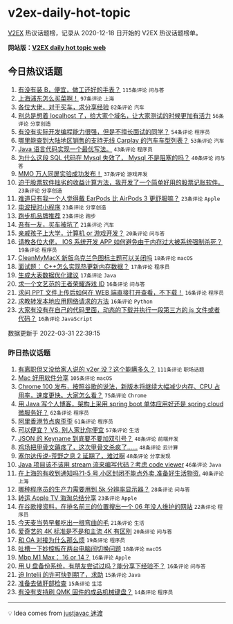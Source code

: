 # v2ex-daily-hot-topic

[V2EX](https://www.v2ex.com/) 热议话题榜，记录从 2020-12-18 日开始的 V2EX 热议话题榜单。

**网站版：[V2EX daily hot topic web](https://boojack.github.io/v2ex-daily-hot-topic-web/)**

## 今日热议话题

<!-- TODAY BEGIN -->

1. [有没有装 B，便宜，做工还好的手表？](https://www.v2ex.com/t/844000) `115条评论` `问与答`
1. [上海浦东怎么买菜啊！](https://www.v2ex.com/t/844100) `97条评论` `上海`
1. [各位大佬，对于买车，求分享经验](https://www.v2ex.com/t/844041) `82条评论` `汽车`
1. [别总是想着 localhost 了，给大家个域名，让大家测试的时候更加有活力](https://www.v2ex.com/t/844029) `56条评论` `分享创造`
1. [有没有实际开发编程能力很强，但是不擅长面试的同学？](https://www.v2ex.com/t/844102) `54条评论` `程序员`
1. [哪里能查到大陆地区销售的支持无线 Carplay 的汽车车型列表？](https://www.v2ex.com/t/844077) `53条评论` `汽车`
1. [Java 语言代码实现一个最优写法。](https://www.v2ex.com/t/844140) `43条评论` `程序员`
1. [为什么这段 SQL 代码在 Mysql 失效了， Mysql 不是阻塞的吗？](https://www.v2ex.com/t/844048) `40条评论` `问与答`
1. [MMO 万人同屏实验成功发布！](https://www.v2ex.com/t/844129) `37条评论` `游戏开发`
1. [迫于股票软件拙劣的收益计算方法，我开发了一个简单好用的股票记账软件。](https://www.v2ex.com/t/844144) `23条评论` `分享创造`
1. [难道只有我一个人觉得戴 EarPods 比 AirPods 3 更舒服嘛？](https://www.v2ex.com/t/844136) `23条评论` `Apple`
1. [电波授时小程序](https://www.v2ex.com/t/844122) `23条评论` `分享创造`
1. [跑步机品牌推荐](https://www.v2ex.com/t/844118) `23条评论` `跑步`
1. [吾有一友，买车被坑了](https://www.v2ex.com/t/844146) `21条评论` `汽车`
1. [亲戚孩子上大学，计算机 or 游戏开发？](https://www.v2ex.com/t/844076) `20条评论` `问与答`
1. [请教各位大佬， IOS 系统开发 APP 如何避免由于内存过大被系统强制杀死？](https://www.v2ex.com/t/844054) `19条评论` `程序员`
1. [CleanMyMacX 新版乌克兰色图标主题可以关闭吗](https://www.v2ex.com/t/844061) `18条评论` `macOS`
1. [面试题： C++怎么实现热更新内存数据？](https://www.v2ex.com/t/844178) `17条评论` `程序员`
1. [生成大表数据优化建议](https://www.v2ex.com/t/844031) `17条评论` `Java`
1. [求一个文艺范的王者荣耀游戏 ID](https://www.v2ex.com/t/844177) `16条评论` `问与答`
1. [求问 PPT 文件上传后如何在 WEB 端直接打开查看，不下载！](https://www.v2ex.com/t/844172) `16条评论` `程序员`
1. [求教转发本地应用网络请求的方法](https://www.v2ex.com/t/844170) `16条评论` `Python`
1. [大家有没有在自己的代码里面，动态的下载并执行一段第三方的 js 文件或者代码？](https://www.v2ex.com/t/844060) `16条评论` `JavaScript`

数据更新于 2022-03-31 22:39:15

<!-- TODAY END -->

### 昨日热议话题

<!-- YESTERDAY BEGIN -->

1. [有离职但又没给家人说的 v2er 没？这个能瞒多久？](https://www.v2ex.com/t/843816) `111条评论` `职场话题`
1. [Mac 好用软件分享](https://www.v2ex.com/t/843789) `105条评论` `macOS`
1. [Chrome 100 发布，按照谷歌的说法，新版本将继续大幅减少内存、CPU 占用率，速度更快。大家怎么看？](https://www.v2ex.com/t/843813) `75条评论` `Chrome`
1. [用 Java 写个人博客，架构上采用 spring boot 单体应用好还是 spring cloud 微服务好？](https://www.v2ex.com/t/843796) `62条评论` `程序员`
1. [阿里香港节点爽歪歪](https://www.v2ex.com/t/843917) `61条评论` `程序员`
1. [可以便宜？ VS. 别人家比你便宜](https://www.v2ex.com/t/843811) `57条评论` `生活`
1. [JSON 的 Keyname 到底要不要加双引号？](https://www.v2ex.com/t/843806) `48条评论` `前端开发`
1. [鸡场把甲骨文薅疼了，这次甲骨文杀疯了……](https://www.v2ex.com/t/843814) `48条评论` `云计算`
1. [塞尔达传说-荒野之息 2 延期了，难过啊](https://www.v2ex.com/t/843773) `48条评论` `分享发现`
1. [Java 项目该不该用 stream 流来编写代码？考虑 code viewer](https://www.v2ex.com/t/843929) `46条评论` `Java`
1. [在上海的有收到通知吗?1-5 号,小区封闭不能点外卖,准备好生活物资.](https://www.v2ex.com/t/843938) `40条评论` `上海`
1. [哪种程序员的生产力需要用到 5k 分辨率显示器？](https://www.v2ex.com/t/843803) `28条评论` `问与答`
1. [转运 Apple TV 海淘总结分享](https://www.v2ex.com/t/843776) `23条评论` `Apple`
1. [在谷歌搜资料，在排名前三的位置搜出一个 06 年没人维护的网站](https://www.v2ex.com/t/843879) `22条评论` `程序员`
1. [今天麦当劳早餐吃出一根弯曲的毛](https://www.v2ex.com/t/843925) `21条评论` `生活`
1. [爱奇艺的 4K 标准是不是和主流 4K 有区别](https://www.v2ex.com/t/843818) `20条评论` `问与答`
1. [和 OA 对接为什么那么烦](https://www.v2ex.com/t/843780) `19条评论` `程序员`
1. [吐槽一下妙控板在两台电脑间切换问题](https://www.v2ex.com/t/843951) `18条评论` `macOS`
1. [Mbp M1 Max： 16 or 14？](https://www.v2ex.com/t/843859) `16条评论` `Apple`
1. [用 U 盘备份系统，有朋友尝试过吗？能分享下经验不？](https://www.v2ex.com/t/843774) `16条评论` `问与答`
1. [迫 Intelij 的许可快到期了，求助](https://www.v2ex.com/t/843921) `15条评论` `Java`
1. [准备去做肝部检查](https://www.v2ex.com/t/843868) `15条评论` `生活`
1. [有没有支持刷 QMK 固件的成品机械键盘？](https://www.v2ex.com/t/843909) `14条评论` `程序员`

<!-- YESTERDAY END -->

---

💡 Idea comes from [justjavac 迷渡](https://github.com/justjavac/)
